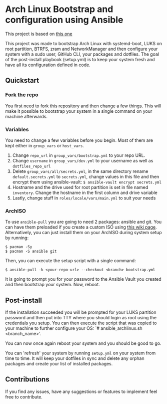 # Arch Linux Bootstrap and configuration using Ansible

This project is based on [this one](https://codeberg.org/dliebich/ansible-archlinux/wiki)

This project was made to bootstrap Arch Linux with systemd-boot, LUKS on root partition, BTRFS, zram and NetworkManager and then configure your system with a sudo user, GitHub CLI, your packages and dotfiles. The goal of the post-install playbook (setup.yml) is to keep your system fresh and have all its configuration defined in code.

## Quickstart

### Fork the repo
You first need to fork this repository and then change a few things. This will make it possible to bootstrap your system in a single command on your machine afterwards.

### Variables
You need to change a few variables before you begin. Most of them are kept either in `group_vars` or `host_vars`.

1. Change `repo_url` in `group_vars/bootstrap.yml` to your repo URL.
2. Change `username` in `group_vars/dev.yml` to your username as well as `dotfiles_repo_url`
3. Delete `group_vars/all/secrets.yml`, in the same directory rename `default.secrets.yml` to `secrets.yml`, change values in this file and then encrypt them using ansible-vault:
`$ ansible-vault encrypt secrets.yml`
4. Hostname and the drive used for root partition is set in file named `inventory`. Change the hostname in the first column and drive variable
5. Lastly, change stuff in `roles/locale/vars/main.yml` to suit your needs

### ArchISO

To use `ansible-pull` you are going to need 2 packages: ansible and git. You can have them preloaded if you create a custom ISO using [this wiki page](https://wiki.archlinux.org/title/Archiso#Selecting_packages). Alternatively, you can just install them on your ArchISO during system setup by running:
```
$ pacman -Sy
$ pacman -S ansible git

```
Then, you can execute the setup script with a single command:
```
$ ansible-pull -k <your-repo-url> --checkout <branch> bootstrap.yml
```
It is going to prompt you for your password to the Ansible Vault you created and then bootstrap your system. Now, reboot.

## Post-install

If the installation succeeded you will be prompted for your LUKS partition password and then put into TTY where you should login as root using the credentials you setup. You can then execute the script that was copied to your machine to further configure your OS: `# ansible_archlinux.sh <branch_name>'.

You can now once again reboot your system and you should be good to go.

You can 'refresh' your system by running `setup.yml` on your system from time to time. It will keep your dotfiles in sync and delete any orphan packages and create your list of installed packages. 


## Contributions

If you find any issues, have any suggestions or features to implement feel free to contribute.
